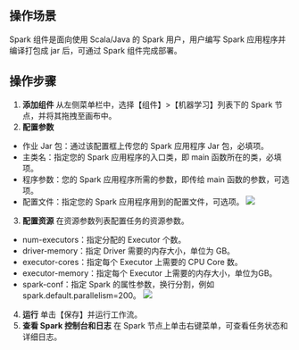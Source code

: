 ## 操作场景
Spark 组件是面向使用 Scala/Java 的 Spark 用户，用户编写 Spark 应用程序并编译打包成 jar 后，可通过 Spark 组件完成部署。

## 操作步骤
1. **添加组件**
从左侧菜单栏中，选择【组件】>【机器学习】列表下的 Spark 节点，并将其拖拽至画布中。
2. **配置参数**
 - 作业 Jar 包：通过该配置框上传您的 Spark 应用程序 Jar 包，必填项。
 - 主类名：指定您的 Spark 应用程序的入口类，即 main 函数所在的类，必填项。
 - 程序参数：您的 Spark 应用程序所需的参数，即传给 main 函数的参数，可选项。
 - 配置文件：指定您的 Spark 应用程序用到的配置文件，可选项。
![](https://main.qcloudimg.com/raw/fd3b44eb42711ee6270cc4765d67d8a8.png)
3. **配置资源**
  在资源参数列表配置任务的资源参数。
 - num-executors：指定分配的 Executor 个数。
 - driver-memory：指定 Driver 需要的内存大小，单位为 GB。
 - executor-cores：指定每个 Executor 上需要的 CPU Core 数。
 - executor-memory：指定每个 Executor 上需要的内存大小，单位为GB。
 - spark-conf：指定 Spark 的属性参数，换行分割，例如 spark.default.parallelism=200。
![](https://main.qcloudimg.com/raw/ee08ffcc7bc7c94e3db4bdc75ccf4790.png)
4. **运行**
单击【保存】并运行工作流。
5. **查看 Spark 控制台和日志**
在 Spark 节点上单击右键菜单，可查看任务状态和详细日志。
